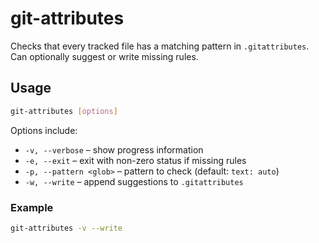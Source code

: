 # git-attributes

Checks that every tracked file has a matching pattern in `.gitattributes`.
Can optionally suggest or write missing rules.

## Usage

```bash
git-attributes [options]
```

Options include:

- `-v, --verbose` – show progress information
- `-e, --exit` – exit with non-zero status if missing rules
- `-p, --pattern <glob>` – pattern to check (default: `text: auto`)
- `-w, --write` – append suggestions to `.gitattributes`

### Example

```bash
git-attributes -v --write
```

<!-- vim: set ft=markdown spell spelllang=en_us cc=80 : -->
